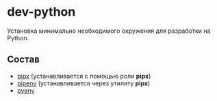 # dev-python

Установка минимально необходимого окружения для разработки на Python.

## Состав

* [pipx](https://github.com/pipxproject/pipx) (устанавливается с помощью роли **pipx**)
* [pipenv](https://github.com/pypa/pipenv) (устанавливается через утилиту **pipx**)
* [pyenv](https://github.com/pyenv/pyenv)
